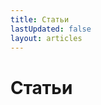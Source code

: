 ```yaml
---
title: Статьи
lastUpdated: false
layout: articles
---
```


# Статьи

<article-list />

<script setup lang="ts">
import ArticleList from '@components/article-list.vue'
</script>
